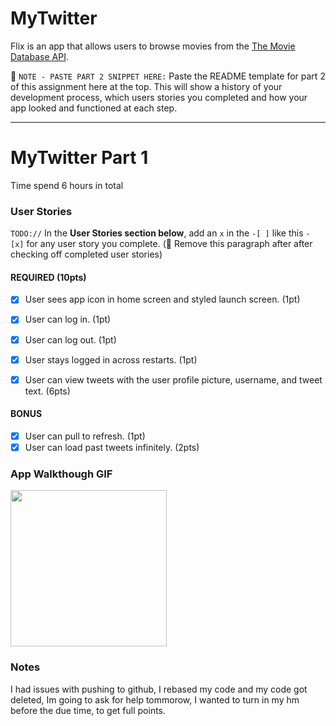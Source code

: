 # MyTwitter




Flix is an app that allows users to browse movies from the [The Movie Database API](http://docs.themoviedb.apiary.io/#).

📝 `NOTE - PASTE PART 2 SNIPPET HERE:` Paste the README template for part 2 of this assignment here at the top. This will show a history of your development process, which users stories you completed and how your app looked and functioned at each step.

---

# MyTwitter Part 1

Time spend 6 hours in total

### User Stories
`TODO://` In the **User Stories section below**, add an `x` in the `-[ ]` like this `- [x]` for any user story you complete. (🚫 Remove this paragraph after after checking off completed user stories)

#### REQUIRED (10pts)
- [x]  User sees app icon in home screen and styled launch screen. (1pt)
- [x]   User can log in. (1pt)
- [x]  User can log out. (1pt)
- [x]   User stays logged in across restarts. (1pt)
- [x] User can view tweets with the user profile picture, username, and tweet text. (6pts)


#### BONUS
- [x] User can pull to refresh. (1pt)
- [x] User can load past tweets infinitely. (2pts)

### App Walkthough GIF


<img src="https://media.giphy.com/media/2LjorFKIh0EA83ZUO3/giphy.gif" width=250><br>

### Notes
I had issues with pushing to github, I rebased my code and my code got deleted, Im going to ask for help tommorow, I wanted to turn in my hm before the due time, to get full points. 
